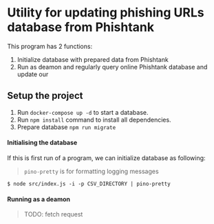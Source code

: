 # Utility for updating phishing URLs database from Phishtank

This program has 2 functions:
1. Initialize database with prepared data from Phishtank
2. Run as deamon and regularly query online Phishtank database and update our

## Setup the project

1. Run `docker-compose up -d` to start a database.
1. Run `npm install` command to install all dependencies.
1. Prepare database `npm run migrate`


#### Initialising the database
If this is first run of a program, we can initialize database as following:

> `pino-pretty` is for formatting logging messages

    $ node src/index.js -i -p CSV_DIRECTORY | pino-pretty


#### Running as a deamon

> TODO: fetch request


